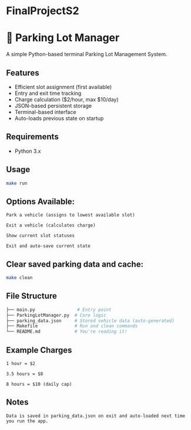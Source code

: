 # FinalProjectS2

# 🚗 Parking Lot Manager

A simple Python-based terminal Parking Lot Management System.

## Features

- Efficient slot assignment (first available)
- Entry and exit time tracking
- Charge calculation ($2/hour, max $10/day)
- JSON-based persistent storage
- Terminal-based interface
- Auto-loads previous state on startup

## Requirements

- Python 3.x

## Usage

```bash
make run
```
## Options Available:

    Park a vehicle (assigns to lowest available slot)

    Exit a vehicle (calculates charge)

    Show current slot statuses

    Exit and auto-save current state

## Clear saved parking data and cache:

```bash
make clean
```

## File Structure

```bash
├── main.py                # Entry point
├── ParkingLotManager.py  # Core logic
├── parking_data.json     # Stored vehicle data (auto-generated)
├── Makefile              # Run and clean commands
└── README.md             # You're reading it!
```

## Example Charges

    1 hour = $2

    3.5 hours = $8

    8 hours = $10 (daily cap)

## Notes

    Data is saved in parking_data.json on exit and auto-loaded next time you run the app.
